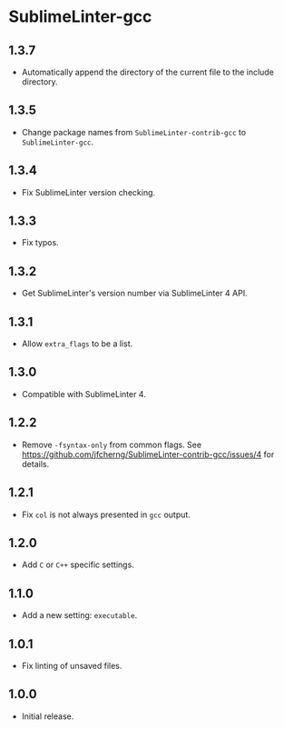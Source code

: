 # SublimeLinter-gcc


## 1.3.7

- Automatically append the directory of the current file to the include directory.


## 1.3.5

- Change package names from `SublimeLinter-contrib-gcc` to `SublimeLinter-gcc`.


## 1.3.4

- Fix SublimeLinter version checking.


## 1.3.3

- Fix typos.


## 1.3.2

- Get SublimeLinter's version number via SublimeLinter 4 API.


## 1.3.1

- Allow `extra_flags` to be a list.


## 1.3.0

- Compatible with SublimeLinter 4.


## 1.2.2

- Remove `-fsyntax-only` from common flags.
  See https://github.com/jfcherng/SublimeLinter-contrib-gcc/issues/4 for details.


## 1.2.1

- Fix `col` is not always presented in `gcc` output.


## 1.2.0

- Add `C` or `C++` specific settings.


## 1.1.0

- Add a new setting: `executable`.


## 1.0.1

- Fix linting of unsaved files.


## 1.0.0

- Initial release.
